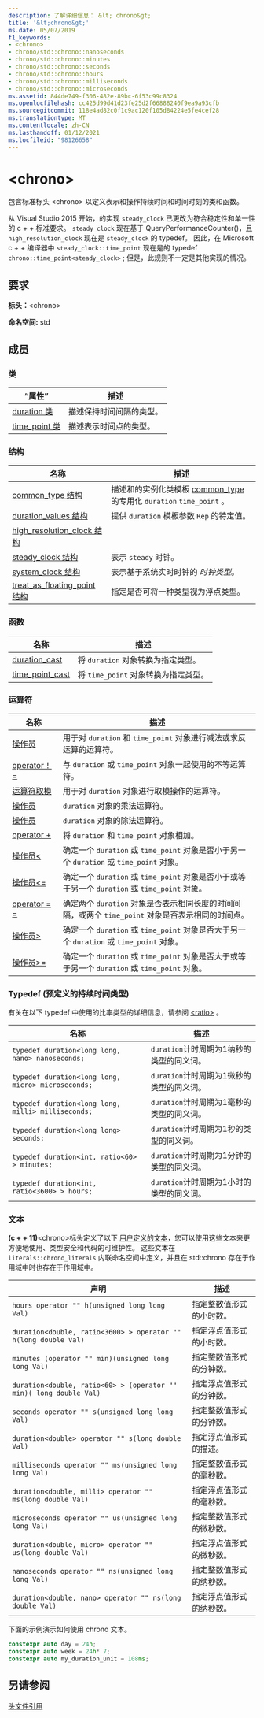 ```yaml
---
description: 了解详细信息： &lt; chrono&gt;
title: '&lt;chrono&gt;'
ms.date: 05/07/2019
f1_keywords:
- <chrono>
- chrono/std::chrono::nanoseconds
- chrono/std::chrono::minutes
- chrono/std::chrono::seconds
- chrono/std::chrono::hours
- chrono/std::chrono::milliseconds
- chrono/std::chrono::microseconds
ms.assetid: 844de749-f306-482e-89bc-6f53c99c8324
ms.openlocfilehash: cc425d99d41d23fe25d2f66888240f9ea9a93cfb
ms.sourcegitcommit: 118e4ad82c0f1c9ac120f105d84224e5fe4cef28
ms.translationtype: MT
ms.contentlocale: zh-CN
ms.lasthandoff: 01/12/2021
ms.locfileid: "98126658"
---
```

# <a name="ltchronogt"></a>&lt;chrono&gt;

包含标准标头 \<chrono> 以定义表示和操作持续时间和时间时刻的类和函数。

从 Visual Studio 2015 开始，的实现 `steady_clock` 已更改为符合稳定性和单一性的 c + + 标准要求。 `steady_clock` 现在基于 QueryPerformanceCounter()，且 `high_resolution_clock` 现在是 `steady_clock` 的 typedef。 因此，在 Microsoft c + + 编译器中 `steady_clock::time_point` 现在是的 typedef `chrono::time_point<steady_clock>` ; 但是，此规则不一定是其他实现的情况。

## <a name="requirements"></a>要求

**标头：**\<chrono>

**命名空间:** std

## <a name="members"></a>成员

### <a name="classes"></a>类

|“属性”|描述|
|-|-|
|[duration 类](../standard-library/duration-class.md)|描述保持时间间隔的类型。|
|[time_point 类](../standard-library/time-point-class.md)|描述表示时间点的类型。|

### <a name="structs"></a>结构

|名称|描述|
|-|-|
|[common_type 结构](../standard-library/common-type-structure.md)|描述和的实例化类模板 [common_type](../standard-library/common-type-class.md) 的专用化 `duration` `time_point` 。|
|[duration_values 结构](../standard-library/duration-values-structure.md)|提供 `duration` 模板参数 `Rep` 的特定值。|
|[high_resolution_clock 结构](../standard-library/high-resolution-clock-struct.md)||
|[steady_clock 结构](../standard-library/steady-clock-struct.md)|表示 `steady` 时钟。|
|[system_clock 结构](../standard-library/system-clock-structure.md)|表示基于系统实时时钟的 *时钟类型*。|
|[treat_as_floating_point 结构](../standard-library/treat-as-floating-point-structure.md)|指定是否可将一种类型视为浮点类型。|

### <a name="functions"></a>函数

|名称|描述|
|-|-|
|[duration_cast](../standard-library/chrono-functions.md#duration_cast)|将 `duration` 对象转换为指定类型。|
|[time_point_cast](../standard-library/chrono-functions.md#time_point_cast)|将 `time_point` 对象转换为指定类型。|

### <a name="operators"></a>运算符

|名称|描述|
|-|-|
|[操作员](../standard-library/chrono-operators.md#operator-)|用于对 `duration` 和 `time_point` 对象进行减法或求反运算的运算符。|
|[operator！ =](../standard-library/chrono-operators.md#op_neq)|与 `duration` 或 `time_point` 对象一起使用的不等运算符。|
|[运算符取模](../standard-library/chrono-operators.md#op_modulo)|用于对 `duration` 对象进行取模操作的运算符。|
|[操作员](../standard-library/chrono-operators.md#op_star)|`duration` 对象的乘法运算符。|
|[操作员](../standard-library/chrono-operators.md#op_div)|`duration` 对象的除法运算符。|
|[operator +](../standard-library/chrono-operators.md#op_add)|将 `duration` 和 `time_point` 对象相加。|
|[操作员&lt;](../standard-library/chrono-operators.md#op_lt)|确定一个 `duration` 或 `time_point` 对象是否小于另一个 `duration` 或 `time_point` 对象。|
|[操作员&lt;=](../standard-library/chrono-operators.md#op_lt_eq)|确定一个 `duration` 或 `time_point` 对象是否小于或等于另一个 `duration` 或 `time_point` 对象。|
|[operator = =](../standard-library/chrono-operators.md#op_eq_eq)|确定两个 `duration` 对象是否表示相同长度的时间间隔，或两个 `time_point` 对象是否表示相同的时间点。|
|[操作员&gt;](../standard-library/chrono-operators.md#op_gt)|确定一个 `duration` 或 `time_point` 对象是否大于另一个 `duration` 或 `time_point` 对象。|
|[操作员&gt;=](../standard-library/chrono-operators.md#op_gt_eq)|确定一个 `duration` 或 `time_point` 对象是否大于或等于另一个 `duration` 或 `time_point` 对象。|

### <a name="typedefs-predefined-duration-types"></a>Typedef (预定义的持续时间类型) 

有关在以下 typedef 中使用的比率类型的详细信息，请参阅 [\<ratio>](../standard-library/ratio.md) 。

|名称|描述|
|-|-|
|`typedef duration<long long, nano> nanoseconds;`|`duration`计时周期为1纳秒的类型的同义词。|
|`typedef duration<long long, micro> microseconds;`|`duration`计时周期为1微秒的类型的同义词。|
|`typedef duration<long long, milli> milliseconds;`|`duration`计时周期为1毫秒的类型的同义词。|
|`typedef duration<long long> seconds;`|`duration`计时周期为1秒的类型的同义词。|
|`typedef duration<int, ratio<60> > minutes;`|`duration`计时周期为1分钟的类型的同义词。|
|`typedef duration<int, ratio<3600> > hours;`|`duration`计时周期为1小时的类型的同义词。|

### <a name="literals"></a>文本

**(c + + 11)**\<chrono>标头定义了以下 [用户定义的文本](../cpp/user-defined-literals-cpp.md)，您可以使用这些文本来更方便地使用、类型安全和代码的可维护性。 这些文本在 `literals::chrono_literals` 内联命名空间中定义，并且在 std::chrono 存在于作用域中时也存在于作用域中。

|声明|描述|
|-|-|
|`hours operator "" h(unsigned long long Val)`|指定整数值形式的小时数。|
|`duration<double, ratio<3600> > operator "" h(long double Val)`|指定浮点值形式的小时数。|
|`minutes (operator "" min)(unsigned long long Val)`|指定整数值形式的分钟数。|
|`duration<double, ratio<60> > (operator "" min)( long double Val)`|指定浮点值形式的分钟数。|
|`seconds operator "" s(unsigned long long Val)`|指定整数值形式的分钟数。|
|`duration<double> operator "" s(long double Val)`|指定浮点值形式的描述。|
|`milliseconds operator "" ms(unsigned long long Val)`|指定整数值形式的毫秒数。|
|`duration<double, milli> operator "" ms(long double Val)`|指定浮点值形式的毫秒数。|
|`microseconds operator "" us(unsigned long long Val)`|指定整数值形式的微秒数。|
|`duration<double, micro> operator "" us(long double Val)`|指定浮点值形式的微秒数。|
|`nanoseconds operator "" ns(unsigned long long Val)`|指定整数值形式的纳秒数。|
|`duration<double, nano> operator "" ns(long double Val)`|指定浮点值形式的纳秒数。|

下面的示例演示如何使用 chrono 文本。

```cpp
constexpr auto day = 24h;
constexpr auto week = 24h* 7;
constexpr auto my_duration_unit = 108ms;
```

## <a name="see-also"></a>另请参阅

[头文件引用](../standard-library/cpp-standard-library-header-files.md)
